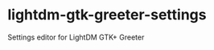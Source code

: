 lightdm-gtk-greeter-settings
============================

Settings editor for LightDM GTK+ Greeter

